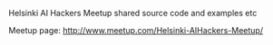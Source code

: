 Helsinki AI Hackers Meetup shared source code and examples etc

Meetup page: http://www.meetup.com/Helsinki-AIHackers-Meetup/

